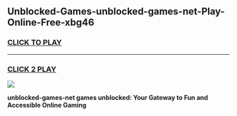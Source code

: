 
## Unblocked-Games-unblocked-games-net-Play-Online-Free-xbg46
<h3>
<a href="https://premium76.site?title=unblocked-games-net&ref=26A">CLICK TO PLAY</a></h3>
<hr>

<h3>
<a href="https://premium76.site?title=unblocked-games-net&ref=26A">CLICK 2 PLAY</a>
  
</h3>

<a href="https://premium76.site?title=unblocked-games-net&ref=26A"><img src="https://clearcache.store/games.png"></a>


**unblocked-games-net games unblocked: Your Gateway to Fun and Accessible Online Gaming**
